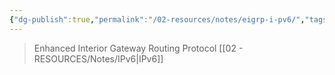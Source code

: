 ```yaml
---
{"dg-publish":true,"permalink":"/02-resources/notes/eigrp-i-pv6/","tags":["netzwerk/protocol"],"updated":"2024-07-24T11:18:36.725+02:00"}
---
```


>Enhanced Interior Gateway Routing Protocol [[02 - RESOURCES/Notes/IPv6\|IPv6]]
